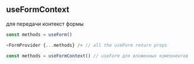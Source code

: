 ## useFormContext

для передачи контекст формы

```js
const methods = useForm()

<FormProvider {...methods} /> // all the useForm return props

const methods = useFormContext() // useForm для вложенных компонентов
```
